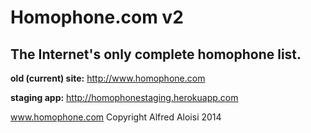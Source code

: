# Homophone.com v2
## The Internet's only complete homophone list.

**old (current) site:** http://www.homophone.com

**staging app:** http://homophonestaging.herokuapp.com

www.homophone.com Copyright Alfred Aloisi 2014
